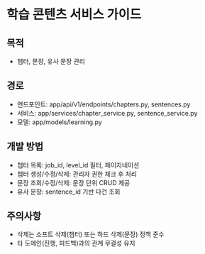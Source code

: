 # 학습 콘텐츠 서비스 가이드

## 목적
- 챕터, 문장, 유사 문장 관리

## 경로
- 엔드포인트: app/api/v1/endpoints/chapters.py, sentences.py
- 서비스: app/services/chapter_service.py, sentence_service.py
- 모델: app/models/learning.py

## 개발 방법
- 챕터 목록: job_id, level_id 필터, 페이지네이션
- 챕터 생성/수정/삭제: 관리자 권한 체크 후 처리
- 문장 조회/수정/삭제: 문장 단위 CRUD 제공
- 유사 문장: sentence_id 기반 다건 조회

## 주의사항
- 삭제는 소프트 삭제(챕터) 또는 하드 삭제(문장) 정책 준수
- 타 도메인(진행, 피드백)과의 관계 무결성 유지
